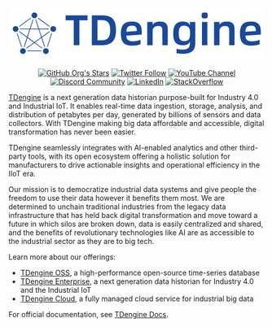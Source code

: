 <p align="center">
  <a href="https://tdengine.com" target="_blank">
  <img
    src="https://raw.githubusercontent.com/taosdata/.github/main/profile/tdengine.svg"
    alt="TDengine"
    width="500"
  />
  </a>
</p>
<p align="center">
<a href="https://github.com/taosdata"><img alt="GitHub Org's Stars" src="https://img.shields.io/github/stars/taosdata?style=social"></a>
<a href="https://twitter.com/TDengineDB"><img alt="Twitter Follow" src="https://img.shields.io/twitter/follow/TDengineDB?style=social"></a>
<a href="https://www.youtube.com/@tdengine"><img alt="YouTube Channel" src="https://img.shields.io/badge/Subscribe_@tdengine--white?logo=youtube&style=social"></a>
<a href="https://discord.com/invite/VZdSuUg4pS"><img alt="Discord Community" src="https://img.shields.io/badge/Join_Discord--white?logo=discord&style=social"></a>
<a href="https://www.linkedin.com/company/tdengine"><img alt="LinkedIn" src="https://img.shields.io/badge/Follow_LinkedIn--white?logo=linkedin&style=social"></a>
<a href="https://stackoverflow.com/questions/tagged/tdengine"><img alt="StackOverflow" src="https://img.shields.io/badge/Ask_StackOverflow--white?logo=stackoverflow&style=social&logoColor=orange"></a>
</p>

[TDengine](https://tdengine.com) is a next generation data historian purpose-built for Industry 4.0 and Industrial IoT. It enables real-time data ingestion, storage, analysis, and distribution of petabytes per day, generated by billions of sensors and data collectors. With TDengine making big data affordable and accessible, digital transformation has never been easier.

TDengine seamlessly integrates with AI-enabled analytics and other third-party tools, with its open ecosystem offering a holistic solution for manufacturers to drive actionable insights and operational efficiency in the IIoT era.

Our mission is to democratize industrial data systems and give people the freedom to use their data however it benefits them most. We are determined to unchain traditional industries from the legacy data infrastructure that has held back digital transformation and move toward a future in which silos are broken down, data is easily centralized and shared, and the benefits of revolutionary technologies like AI are as accessible to the industrial sector as they are to big tech.

Learn more about our offerings:

- [TDengine OSS](https://tdengine.com/oss/), a high-performance open-source time-series database
- [TDengine Enterprise](https://tdengine.com/enterprise/), a next generation data historian for Industry 4.0 and the Industrial IoT
- [TDengine Cloud](https://cloud.tdengine.com), a fully managed cloud service for industrial big data

For official documentation, see [TDengine Docs](https://docs.tdengine.com).
